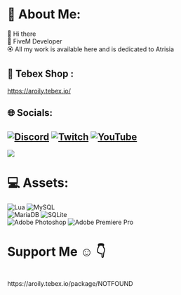# 💫 About Me:
👋 Hi there<br>🌸 FiveM Developer<br> 🏵️ All my work is available here and is dedicated to Atrisia

## 🛒 Tebex Shop :
https://aroily.tebex.io/

## 🌐 Socials:
[![Discord](https://img.shields.io/badge/Discord-%237289DA.svg?logo=discord&logoColor=white)](https://discord.gg/https://discord.gg/ppJAcSF4MZ ) [![Twitch](https://img.shields.io/badge/Twitch-%239146FF.svg?logo=Twitch&logoColor=white)](https://www.twitch.tv/aroily_) [![YouTube](https://img.shields.io/badge/YouTube-%23FF0000.svg?logo=YouTube&logoColor=white)](https://www.youtube.com/@AroiLyDev) 
---
[![](https://visitcount.itsvg.in/api?id=AroiLy&icon=2&color=1)](https://visitcount.itsvg.in)
# 💻 Assets:
![Lua](https://img.shields.io/badge/lua-%232C2D72.svg?style=for-the-badge&logo=lua&logoColor=white) ![MySQL](https://img.shields.io/badge/mysql-%2300f.svg?style=for-the-badge&logo=mysql&logoColor=white) <br>
![MariaDB](https://img.shields.io/badge/MariaDB-003545?style=for-the-badge&logo=mariadb&logoColor=white) ![SQLite](https://img.shields.io/badge/sqlite-%2307405e.svg?style=for-the-badge&logo=sqlite&logoColor=white) <br>
![Adobe Photoshop](https://img.shields.io/badge/adobephotoshop-%2331A8FF.svg?style=for-the-badge&logo=adobephotoshop&logoColor=white) ![Adobe Premiere Pro](https://img.shields.io/badge/Adobe%20Premiere%20Pro-9999FF.svg?style=for-the-badge&logo=Adobe%20Premiere%20Pro&logoColor=white)<br>

<h1>Support Me ☺ 👇</h1><br>
https://aroily.tebex.io/package/NOTFOUND
<br>

